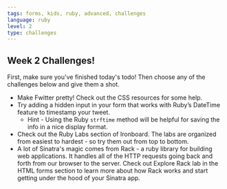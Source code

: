 ```yaml
---
tags: forms, kids, ruby, advanced, challenges
language: ruby
level: 2
type: challenges
---
```


## Week 2 Challenges!

First, make sure you've finished today's todo! Then
choose any of the challenges below and give them a shot.

+ Make Fwitter pretty! Check out the CSS resources for some help. 
+ Try adding a hidden input in your form that works with Ruby’s DateTime feature to timestamp your tweet.
  * Hint - Using the Ruby `strftime` method will be helpful for saving the info in a nice display format.
+ Check out the Ruby Labs section of Ironboard. The labs are organized from easiest to hardest - so try them out from top to bottom.
+ A lot of Sinatra's magic comes from Rack - a ruby library for building web applications. It handles all of the HTTP requests going back and forth from our browser to the server. Check out Explore Rack lab in the HTML forms section to learn more about how Rack works and start getting under the hood of your Sinatra app.
